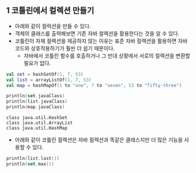 ## 1 코틀린에서 컬렉션 만들기

- 아래와 같이 컬럭션을 만들 수 있다.
- 객체의 클래스를 출력해보면 기존 자바 컬렉션을 활용한다는 것을 알 수 있다.
- 코틀린이 자체 컬렉션을 제공하지 않는 이유는 표준 자바 컬렉션을 활용하면 자바 코드와 상호작용하기가 훨씬 더 쉽기 때문이다.
  - 자바에서 코틀린 함수를 호출하거나 그 반대 상황에서 서로의 컬렉션을 변환할 필요가 없다.

```kotlin
val set = hashSetOf(1, 7, 53)
val list = arrayListOf(1, 7, 53)
val map = hashMapOf(1 to "one", 7 to "seven", 53 to "fifty-three")

println(set.javaClass)
println(list.javaClass)
println(map.javaClass)
```

```
class java.util.HashSet
class java.util.ArrayList
class java.util.HashMap
```

- 아래와 같이 코틀린 컬렉션은 자바 컬렉션과 똑같은 클래스지만 더 많은 기능을 사용할 수 있다.

```kotlin
println(list.last())
println(set.max())
```


